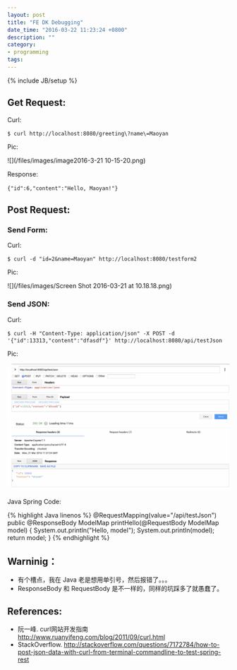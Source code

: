 ```yaml
---
layout: post
title: "FE DK Debugging"
date_time: "2016-03-22 11:23:24 +0800"
description: ""
category:
- programming
tags:
---
```

{% include JB/setup %}

## Get Request:

Curl:

    $ curl http://localhost:8080/greeting\?name\=Maoyan

Pic:

![](/files/images/image2016-3-21 10-15-20.png)

Response:

`{"id":6,"content":"Hello, Maoyan!"}`

## Post Request:

### Send Form:

Curl:

    $ curl -d "id=2&name=Maoyan" http://localhost:8080/testform2

Pic:

![](/files/images/Screen Shot 2016-03-21 at 10.18.18.png)

### Send JSON:

Curl:

    $ curl -H "Content-Type: application/json" -X POST -d '{"id":13313,"content":"dfasdf"}' http://localhost:8080/api/testJson

Pic:

![](/files/images/74mm3yRC3WYi78pP.jpg)

Java Spring Code:

{% highlight Java linenos %}
@RequestMapping(value="/api/testJson")
public @ResponseBody ModelMap printHello(@RequestBody ModelMap model) {
    System.out.println("Hello, model");
    System.out.println(model);
    return model;
}
{% endhighlight %}

## Warninig：

- 有个槽点，我在 Java 老是想用单引号，然后报错了。。。
- ResponseBody 和 RequestBody 是不一样的，同样的坑踩多了就愚蠢了。

## References:

- 阮一峰. curl网站开发指南 <http://www.ruanyifeng.com/blog/2011/09/curl.html>
- StackOverflow. <http://stackoverflow.com/questions/7172784/how-to-post-json-data-with-curl-from-terminal-commandline-to-test-spring-rest>

